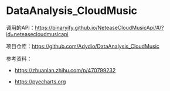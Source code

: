 # DataAnalysis_CloudMusic

调用的API：https://binaryify.github.io/NeteaseCloudMusicApi/#/?id=neteasecloudmusicapi

项目仓库：https://github.com/Adydio/DataAnalysis_CloudMusic

参考资料：

- https://zhuanlan.zhihu.com/p/470799232

- https://pyecharts.org

